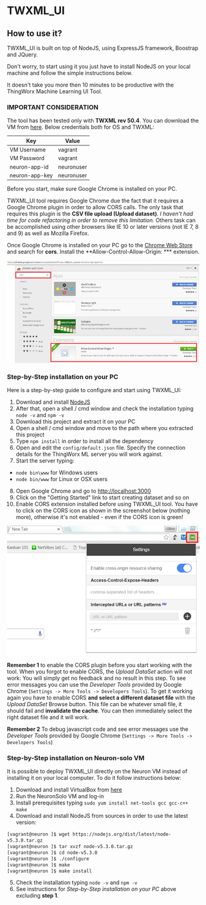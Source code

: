 # TWXML_UI

## How to use it?
TWXML_UI is built on top of NodeJS, using ExpressJS framework, Boostrap and JQuery.

Don't worry, to start using it you just have to install NodeJS on your local machine and follow the simple instructions below.

It doesn't take you more then 10 minutes to be productive with the ThingWorx Machine Learning UI Tool.

### IMPORTANT CONSIDERATION
The tool has been tested only with **TWXML rev 50.4**. You can download the VM from [here](https://pds.ptc.com/Windchill/app/#ptc1/tcomp/infoPage?oid=OR%3Awt.folder.SubFolder%3A1176949521&ContainerOid=OR%3Awt.projmgmt.admin.Project2%3A1160732408&u8=1).
Below credentials both for OS and TWXML:

|  Key            |  Value     |
|-----------------|------------|
| VM Username     | vagrant    |
| VM Password     | vagrant    |
| neuron-app-id   | neuronuser |
| neuron-app-key  | neuronuser |

Before you start, make sure Google Chrome is installed on your PC.

TWXML_UI tool requires Google Chrome due the fact that it requires a Google Chrome plugin in order to allow CORS calls. The only task that requires this plugin is the **CSV file upload (Upload dataset)**. _I haven't had time for code refactoring in order to remove this limitation._
Others task can be accomplished using other browsers like IE 10 or later versions (not IE 7, 8 and 9) as well as Mozilla Firefox.

Once Google Chrome is installed on your PC go to the [Chrome Web Store](https://chrome.google.com/webstore/search/cors?hl=en-US&utm_source=chrome-ntp-launcher) and search for **cors**. Install the **Allow-Control-Allow-Origin: *** extension.

![chrome_web_store](images/chrome_store.png)

### Step-by-Step installation on your PC
Here is a step-by-step guide to configure and start using TWXML_UI:
1. Download and install [NodeJS](https://nodejs.org/en/)
2. After that, open a shell / cmd window and check the installation typing `node -v` and `npm -v`
3. Download this project and extract it on your PC
4. Open a shell / cmd window and move to the path where you extracted this project
5. Type `npm install` in order to install all the dependency
6. Open and edit the `config/default.json` file. Specify the connection details for the ThingWorx ML server you will work against.
7. Start the server typing:
  - `node bin\www` for Windows users
  - `node bin/www` for Linux or OSX users
8. Open Google Chrome and go to [http://localhost:3000](http://localhost:3000)
9. Click on the "Getting Started" link to start creating dataset and so on
10. Enable CORS extension installed before using TWXML_UI tool. You have to click on the CORS icon as shown in the screenshot below (nothing more), otherwise it's not enabled - even if the CORS icon is green!

  ![enable_cors](images/enable_cors.png)

**Remember 1** to enable the CORS plugin before you start working with the tool. When you forgot to enable CORS, the _Upload DataSet_ action will not work: You will simply get no feedback and no result in this step. To see error messages you can use the _Developer Tools_ provided by Google Chrome (`Settings -> More Tools -> Developers Tools`). To get it working again you have to enable CORS **and select a different dataset file** with the _Upload DataSet_ Browse button. This file can be whatever small file, it should fail and **invalidate the cache**. You can then immediately select the right dataset file and it will work.

**Remember 2**
To debug javascript code and see error messages use the _Developer Tools_ provided by Google Chrome (`Settings -> More Tools -> Developers Tools`)

### Step-by-Step installation on Neuron-solo VM
It is possible to deploy TWXML_UI directly on the Neuron VM instead of installing it on your local computer. To do it follow instructions below:

1. Download and install VirtualBox from [here](https://www.virtualbox.org/wiki/Downloads)
2. Run the NeuronSolo VM and log-in
3. Install prerequisites typing `sudo yum install net-tools gcc gcc-c++ make`
4. Download and install NodeJS from sources in order to use the latest version:
```shell
[vagrant@neuron ]$ wget https://nodejs.org/dist/latest/node-v5.3.0.tar.gz
[vagrant@neuron ]$ tar xvzf node-v5.3.0.tar.gz
[vagrant@neuron ]$ cd node-v5.3.0
[vagrant@neuron ]$ ./configure
[vagrant@neuron ]$ make
[vagrant@neuron ]$ make install
```
5. Check the installation typing `node -v` and `npm -v`
6. See instructions for _Step-by-Step installation on your PC_ above excluding **step 1**.
